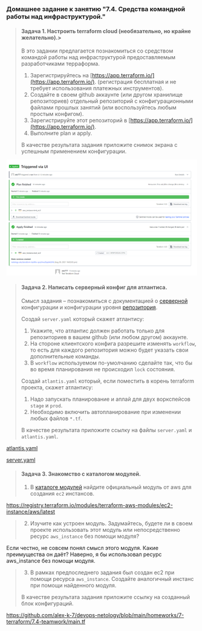 ### Домашнее задание к занятию "7.4. Средства командной работы над инфраструктурой."

>#### Задача 1. Настроить terraform cloud (необязательно, но крайне желательно).>
>
>В это задании предлагается познакомиться со средством командой работы над инфраструктурой предоставляемым
>разработчиками терраформа. 
>
>1. Зарегистрируйтесь на [https://app.terraform.io/](https://app.terraform.io/).
>(регистрация бесплатная и не требует использования платежных инструментов).
>1. Создайте в своем github аккаунте (или другом хранилище репозиториев) отдельный репозиторий с
> конфигурационными файлами прошлых занятий (или воспользуйтесь любым простым конфигом).
>1. Зарегистрируйте этот репозиторий в [https://app.terraform.io/](https://app.terraform.io/).
>1. Выполните plan и apply. 
>
>В качестве результата задания приложите снимок экрана с успешным применением конфигурации.

![img.png](img.png)

>#### Задача 2. Написать серверный конфиг для атлантиса. 
>
>Смысл задания – познакомиться с документацией 
>о [серверной](https://www.runatlantis.io/docs/server-side-repo-config.html) конфигурации и конфигурации уровня 
> [репозитория](https://www.runatlantis.io/docs/repo-level-atlantis-yaml.html).
>
>Создай `server.yaml` который скажет атлантису:
>1. Укажите, что атлантис должен работать только для репозиториев в вашем github (или любом другом) аккаунте.
>1. На стороне клиентского конфига разрешите изменять `workflow`, то есть для каждого репозитория можно 
>будет указать свои дополнительные команды. 
>1. В `workflow` используемом по-умолчанию сделайте так, что бы во время планирования не происходил `lock` состояния.
>
>Создай `atlantis.yaml` который, если поместить в корень terraform проекта, скажет атлантису:
>1. Надо запускать планирование и аплай для двух воркспейсов `stage` и `prod`.
>1. Необходимо включить автопланирование при изменении любых файлов `*.tf`.
>
>В качестве результата приложите ссылку на файлы `server.yaml` и `atlantis.yaml`.

[atlantis.yaml](https://github.com/alex-k-7/devops-netology/blob/main/homeworks/7-terraform/7.4-teamwork/atlantis.yaml)

[server.yaml](https://github.com/alex-k-7/devops-netology/blob/main/homeworks/7-terraform/7.4-teamwork/server.yaml)



>#### Задача 3. Знакомство с каталогом модулей. 
>
>1. В [каталоге модулей](https://registry.terraform.io/browse/modules) найдите официальный модуль от aws для создания
>`ec2` инстансов. 

https://registry.terraform.io/modules/terraform-aws-modules/ec2-instance/aws/latest

>2. Изучите как устроен модуль. Задумайтесь, будете ли в своем проекте использовать этот модуль или непосредственно 
>ресурс `aws_instance` без помощи модуля?

Если честно, не совсем понял смысл этого модуля. Какие преимущества он даёт? Наверно, я бы использовал ресурс aws_instance без помощи модуля.

>3. В рамках предпоследнего задания был создан ec2 при помощи ресурса `aws_instance`. 
>Создайте аналогичный инстанс при помощи найденного модуля.   
>
>В качестве результата задания приложите ссылку на созданный блок конфигураций. 

https://github.com/alex-k-7/devops-netology/blob/main/homeworks/7-terraform/7.4-teamwork/main.tf


